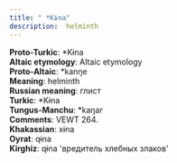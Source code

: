 ```yaml
---
title: " *Kɨna"
description:  helminth
---
```


<strong>Proto-Turkic</strong>:  *Kɨna<br>
<strong>Altaic etymology</strong>:  Altaic etymology<br>
<strong> Proto-Altaic</strong>:  *kanŋe<br>
<strong>Meaning</strong>:  helminth<br>
<strong>Russian meaning</strong>:  глист<br>
<strong>Turkic</strong>:  *Kɨna<br>
<strong>Tungus-Manchu</strong>:  *kaŋar<br>
<strong>Comments</strong>:  VEWT 264.<br>
<strong>Khakassian</strong>:  xɨna<br>
<strong>Oyrat</strong>:  qɨna<br>
<strong>Kirghiz</strong>:  qɨna 'вредитель хлебных злаков'<br>


